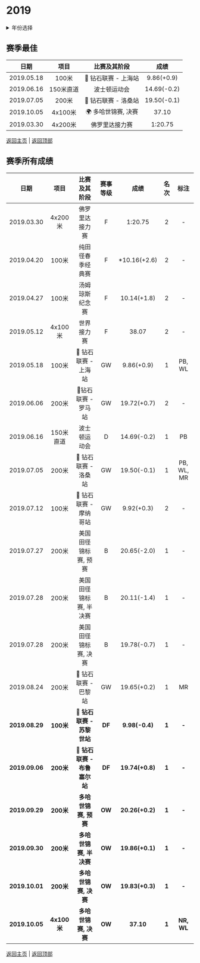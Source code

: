 # 2019

<details>
<summary>年份选择</summary>

- [2024](./2024.md)

- [2023](./2023.md)

- [2022](/2022.md)

- [2021](./2021.md)

- [2020](2020.md)

- [2019](./2019.md)

- [2018](./2018.md)

- [2017](./2017.md)

- [2016](./2016.md)

- [2015](./2015.md)

- [2014](./2014.md)

- [2013](./2013.md)

- [2012](./2012.md)

</details>

## 赛季最佳

|    日期    |   项目    |                    比赛及其阶段                     |    成绩     |
| :--------: | :-------: | :-------------------------------------------------: | :---------: |
| 2019.05.18 |   100米   | :diamond_shape_with_a_dot_inside: 钻石联赛 - 上海站 | 9.86(+0.9)  |
| 2019.06.16 | 150米直道 |                    波士顿运动会                     | 14.69(-0.2) |
| 2019.07.05 |   200米   | :diamond_shape_with_a_dot_inside: 钻石联赛 - 洛桑站 | 19.50(-0.1) |
| 2019.10.05 |  4x100米  |           :earth_africa: 多哈世锦赛, 决赛           |    37.10    |
| 2019.03.30 |  4x200米  |                   佛罗里达接力赛                    |   1:20.75   |

[返回主页](../Profile.md) | [返回顶部](#2019)

## 赛季所有成绩

|      日期      |    项目     |                        比赛及其阶段                         | 赛事等级 |      成绩       | 名次  |    标注    |
| :------------: | :---------: | :---------------------------------------------------------: | :------: | :-------------: | :---: | :--------: |
|   2019.03.30   |   4x200米   |                       佛罗里达接力赛                        |    F     |     1:20.75     |   2   |     -      |
|   2019.04.20   |    100米    |                      纯田径春季经典赛                       |    F     |  *10.16(+2.6)   |   2   |     -      |
|   2019.04.27   |    100米    |                       汤姆琼斯纪念赛                        |    F     |   10.14(+1.8)   |   2   |     -      |
|   2019.05.12   |   4x100米   |                         世界接力赛                          |    F     |      38.07      |   2   |     -      |
|   2019.05.18   |    100米    |     :diamond_shape_with_a_dot_inside: 钻石联赛 - 上海站     |    GW    |   9.86(+0.9)    |   1   |   PB, WL   |
|   2019.06.06   |    200米    |     :diamond_shape_with_a_dot_inside:钻石联赛 - 罗马站      |    GW    |   19.72(+0.7)   |   2   |     -      |
|   2019.06.16   |  150米直道  |                        波士顿运动会                         |    D     |   14.69(-0.2)   |   1   |     PB     |
|   2019.07.05   |    200米    |     :diamond_shape_with_a_dot_inside: 钻石联赛 - 洛桑站     |    GW    |   19.50(-0.1)   |   1   | PB, WL, MR |
|   2019.07.12   |    100米    |    :diamond_shape_with_a_dot_inside: 钻石联赛 - 摩纳哥站    |    GW    |   9.92(+0.3)    |   2   |     -      |
|   2019.07.27   |    200米    |                    美国田径锦标赛, 预赛                     |    B     |   20.65(-2.0)   |   1   |     -      |
|   2019.07.28   |    200米    |                   美国田径锦标赛, 半决赛                    |    B     |   20.11(-1.4)   |   1   |     -      |
|   2019.07.28   |    200米    |                    美国田径锦标赛, 决赛                     |    B     |   19.78(-0.7)   |   1   |     -      |
|   2019.08.24   |    200米    |     :diamond_shape_with_a_dot_inside: 钻石联赛 - 巴黎站     |    GW    |   19.65(+0.2)   |   1   |     MR     |
| **2019.08.29** |  **100米**  |  **:diamond_shape_with_a_dot_inside: 钻石联赛 - 苏黎世站**  |  **DF**  | **9.98(-0.4)**  | **1** |   **-**    |
| **2019.09.06** |  **200米**  | **:diamond_shape_with_a_dot_inside: 钻石联赛 - 布鲁塞尔站** |  **DF**  | **19.74(+0.8)** | **1** |   **-**    |
| **2019.09.29** |  **200米**  |                    **多哈世锦赛, 预赛**                     |  **OW**  | **20.26(+0.2)** | **1** |   **-**    |
| **2019.09.30** |  **200米**  |                   **多哈世锦赛, 半决赛**                    |  **OW**  | **19.86(+0.1)** | **1** |   **-**    |
| **2019.10.01** |  **200米**  |                    **多哈世锦赛, 决赛**                     |  **OW**  | **19.83(+0.3)** | **1** |   **-**    |
| **2019.10.05** | **4x100米** |                    **多哈世锦赛, 决赛**                     |  **OW**  |    **37.10**    | **1** | **NR, WL** |

[返回主页](../Profile.md) | [返回顶部](#2019)